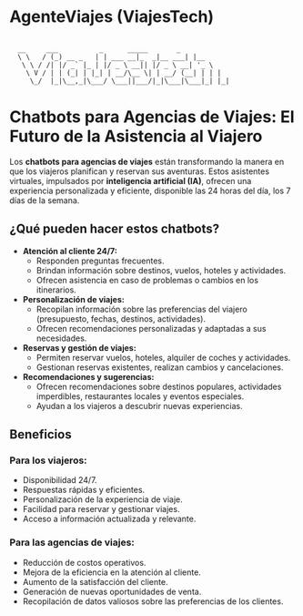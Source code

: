 # AgenteViajes (ViajesTech)

<pre><code>
  __     ___          _      _____       _     
  \ \   / (_) __ _   | | ___ __|_  _|__ ___| |__ 
   \ \ / /| |/ _` |_ | |/ _ \ __|| |/ _ \ __| '_ \
    \ V / | | (_| | |_| | __/\__ \| | __/ (__| | | |
     \_/  |_|\__,_|\___/ \___||___/|_|\___|\___|_| |_|
</code></pre>
</div>

# Chatbots para Agencias de Viajes: El Futuro de la Asistencia al Viajero

Los **chatbots para agencias de viajes** están transformando la manera en que los viajeros planifican y reservan sus aventuras. Estos asistentes virtuales, impulsados por **inteligencia artificial (IA)**, ofrecen una experiencia personalizada y eficiente, disponible las 24 horas del día, los 7 días de la semana.

## ¿Qué pueden hacer estos chatbots?

* **Atención al cliente 24/7:**
    * Responden preguntas frecuentes.
    * Brindan información sobre destinos, vuelos, hoteles y actividades.
    * Ofrecen asistencia en caso de problemas o cambios en los itinerarios.
* **Personalización de viajes:**
    * Recopilan información sobre las preferencias del viajero (presupuesto, fechas, destinos, actividades).
    * Ofrecen recomendaciones personalizadas y adaptadas a sus necesidades.
* **Reservas y gestión de viajes:**
    * Permiten reservar vuelos, hoteles, alquiler de coches y actividades.
    * Gestionan reservas existentes, realizan cambios y cancelaciones.
* **Recomendaciones y sugerencias:**
    * Ofrecen recomendaciones sobre destinos populares, actividades imperdibles, restaurantes locales y eventos especiales.
    * Ayudan a los viajeros a descubrir nuevas experiencias.

## Beneficios

### Para los viajeros:

* Disponibilidad 24/7.
* Respuestas rápidas y eficientes.
* Personalización de la experiencia de viaje.
* Facilidad para reservar y gestionar viajes.
* Acceso a información actualizada y relevante.

### Para las agencias de viajes:

* Reducción de costos operativos.
* Mejora de la eficiencia en la atención al cliente.
* Aumento de la satisfacción del cliente.
* Generación de nuevas oportunidades de venta.
* Recopilación de datos valiosos sobre las preferencias de los clientes.
